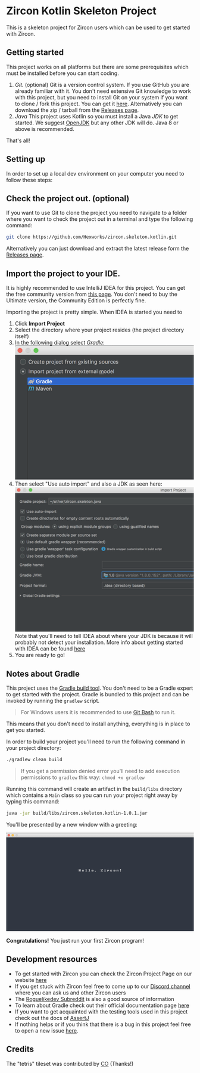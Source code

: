 # Zircon Kotlin Skeleton Project

This is a skeleton project for Zircon users which can be used to get started with Zircon.

## Getting started

This project works on all platforms but there are some prerequisites which must be installed before you can start
coding.

1. *Git.* (optional)
   Git is a version control system. If you use GitHub you are already familiar with it. You don't need extensive Git
   knowledge to work with this project, but you need to install Git on your system if you want to clone / fork this
   project. You can get it [here](https://git-scm.com/). Alternatively you can download the zip / tarball from
   the [Releases page](https://github.com/Hexworks/zircon.skeleton.kotlin/releases).
2. *Java*
   This project uses Kotlin so you must install a Java *JDK* to get started. We
   suggest [OpenJDK](https://openjdk.java.net/install/)
   but any other JDK will do. Java 8 or above is recommended.

That's all!

## Setting up

In order to set up a local dev environment on your computer you need to follow these steps:

## Check the project out. (optional)

If you want to use Git to clone the project you need to navigate to a folder where you want to check the project out in
a terminal and type the following command:

```bash
git clone https://github.com/Hexworks/zircon.skeleton.kotlin.git
```

Alternatively you can just download and extract the latest release form
the [Releases page](https://github.com/Hexworks/zircon.skeleton.kotlin/releases).

## Import the project to your IDE.

It is highly recommended to use IntelliJ IDEA for this project. You can get the free community version
from [this page](https://www.jetbrains.com/idea/download/#section=mac). You don't need to buy the Ultimate version, the
Community Edition is perfectly fine.

Importing the project is pretty simple. When IDEA is started you need to

1. Click **Import Project**
2. Select the directory where your project resides (the project directory itself)
3. In the following dialog select *Gradle*:
   ![import](img/import.png)
4. Then select "Use auto import" and also a JDK as seen here:
   ![settings](img/settings.png)
   Note that you'll need to tell IDEA about where your JDK is because it will probably not detect your installation.
   More info about getting started with IDEA can be found
   [here](https://www.jetbrains.com/help/idea/install-and-set-up-product.html)
5. You are ready to go!

## Notes about Gradle

This project uses the [Gradle build tool](https://docs.gradle.org/current/userguide/userguide.html). You don't need to
be a Gradle expert to get started with the project. Gradle is bundled to this project and can be invoked by running
the `gradlew` script.

> For Windows users it is recommended to use [Git Bash](https://git-scm.com/downloads) to run it.

This means that you don't need to install anything, everything is in place to get you started.

In order to build your project you'll need to run the following command in your project directory:

```bash
./gradlew clean build
```

> If you get a permission denied error you'll need to add execution permissions to `gradlew`
> this way: `chmod +x gradlew`

Running this command will create an artifact in the `build/libs` directory which contains a `Main`
class so you can run your project right away by typing this command:

```bash
java -jar build/libs/zircon.skeleton.kotlin-1.0.1.jar
```

You'll be presented by a new window with a greeting:

![Greeting](img/hello.png)

**Congratulations!** You just run your first Zircon program!

## Development resources

- To get started with Zircon you can check the Zircon Project Page on our
  website [here](https://hexworks.org/projects/zircon/)
- If you get stuck with Zircon feel free to come up to our [Discord channel](https://discordapp.com/invite/vSNgvBh)
  where you can ask us and other Zircon users
- The [Roguelikedev Subreddit](https://www.reddit.com/r/roguelikedev/) is also a good source of information
- To learn about Gradle check out their official documentation
  page [here](https://docs.gradle.org/current/userguide/userguide.html)
- If you want to get acquainted with the testing tools used in this project check out the docs
  of [AssertJ](http://joel-costigliola.github.io/assertj/)
- If nothing helps or if you think that there is a bug in this project feel free to open a new
  issue [here](https://github.com/Hexworks/zircon.skeleton.kotlin/issues/new).

## Credits

The "tetris" tileset was contributed by [CO](https://github.com/EdgeWasherMcgee/Tetris) (Thanks!)
